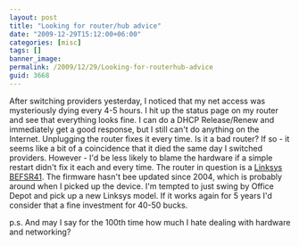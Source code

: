```yaml
---
layout: post
title: "Looking for router/hub advice"
date: "2009-12-29T15:12:00+06:00"
categories: [misc]
tags: []
banner_image: 
permalink: /2009/12/29/Looking-for-routerhub-advice
guid: 3668
---
```


After switching providers yesterday, I noticed that my net access was mysteriously dying every 4-5 hours. I hit up the status page on my router and see that everything looks fine. I can do a DHCP Release/Renew and immediately get a good response, but I still can't do anything on the Internet. Unplugging the router fixes it every time. Is it a bad router? If so - it seems like a bit of a coincidence that it died the same day I switched providers. However - I'd be less likely to blame the hardware if a simple restart didn't fix it each and every time. The router in question is a <a href="http://www.linksysbycisco.com/US/en/support/BEFSR41/download">Linksys BEFSR41</a>. The firmware hasn't bee updated since 2004, which is probably around when I picked up the device. I'm tempted to just swing by Office Depot and pick up a new Linksys model. If it works again for 5 years I'd consider that a fine investment for 40-50 bucks.

p.s. And may I say for the 100th time how much I hate dealing with hardware and networking?